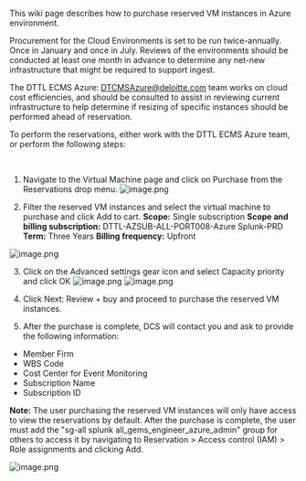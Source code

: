 This wiki page describes how to purchase reserved VM instances in Azure environment.

Procurement for the Cloud Environments is set to be run twice-annually.  Once in January and once in July.
Reviews of the environments should be conducted at least one month in advance to determine any net-new infrastructure that might be required to support ingest.

The DTTL ECMS Azure: [DTCMSAzure@deloitte.com](mailto:DTCMSAzure@deloitte.com "mailto:dtcmsazure@deloitte.com") team works on cloud cost efficiencies, and should be consulted to assist in reviewing current infrastructure to help determine if resizing of specific instances should be performed ahead of reservation.

To perform the reservations, either work with the DTTL ECMS Azure team, or perform the following steps:

 
1. Navigate to the Virtual Machine page and click on Purchase from the Reservations drop menu.
![image.png](/.attachments/image-b594a53c-37e6-4b84-a963-490e9b13e032.png)

1. Filter the reserved VM instances and select the virtual machine to purchase and click Add to cart.
**Scope:** Single subscription
**Scope and billing subscription:** DTTL-AZSUB-ALL-PORT008-Azure Splunk-PRD
**Term:** Three Years
**Billing frequency:** Upfront

![image.png](/.attachments/image-87479598-1a4e-4920-a86d-41fe2246f1fa.png)

3. Click on the Advanced settings gear icon and select Capacity priority and click OK
![image.png](/.attachments/image-dc10307f-cfd0-472b-8eac-655147e0d68d.png)
![image.png](/.attachments/image-f87b84ef-8a4f-4a29-8e58-aca00b1e0105.png)

4. Click Next: Review + buy and proceed to purchase the reserved VM instances.

5. After the purchase is complete, DCS will contact you and ask to provide the following information:
- Member Firm
- WBS Code
- Cost Center for Event Monitoring
- Subscription Name
- Subscription ID

**Note:** The user purchasing the reserved VM instances will only have access to view the reservations by default. After the purchase is complete, the user must add the "sg-all splunk all_gems_engineer_azure_admin" group for others to access it by navigating to Reservation > Access control (IAM) > Role assignments and clicking Add.

![image.png](/.attachments/image-8125979d-29fe-4446-83ce-712e96cdf593.png)